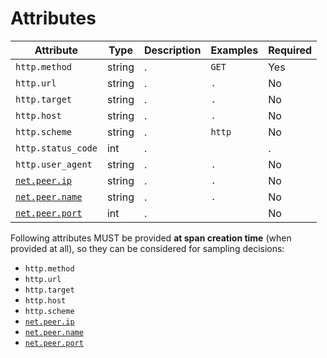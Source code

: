# Attributes

<!-- semconv http -->
| Attribute  | Type | Description  | Examples  | Required |
|---|---|---|---|---|
| `http.method` | string | . | `GET` | Yes |
| `http.url` | string | . | `.` | No |
| `http.target` | string | . | `.` | No |
| `http.host` | string | . | `.` | No |
| `http.scheme` | string | . | `http` | No |
| `http.status_code` | int | . |  | . |
| `http.user_agent` | string | . | `.` | No |
| [`net.peer.ip`](span-general.md) | string | . | `.` | No |
| [`net.peer.name`](span-general.md) | string | . | `.` | No |
| [`net.peer.port`](span-general.md) | int | . |  | No |

Following attributes MUST be provided **at span creation time** (when provided at all), so they can be considered for sampling decisions:

* `http.method`
* `http.url`
* `http.target`
* `http.host`
* `http.scheme`
* [`net.peer.ip`](span-general.md)
* [`net.peer.name`](span-general.md)
* [`net.peer.port`](span-general.md)
<!-- endsemconv -->
